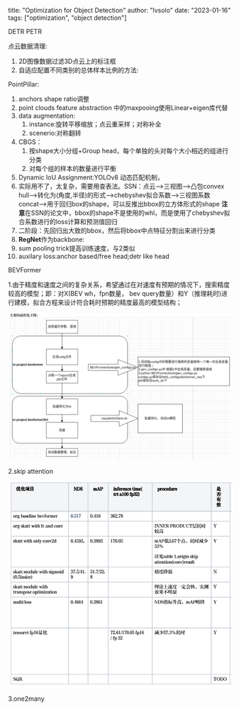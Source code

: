 title: "Optimization for Object Detection"
author: "lvsolo"
date: "2023-01-16"
tags: ["optimization", "object detection"]

DETR PETR

点云数据清理:

1. 2D图像数据过滤3D点云上的标注框
2. 自适应配置不同类别的总体样本比例的方法:

PointPillar:

1. anchors shape ratio调整
2. point clouds feature abstraction 中的maxpooing使用Linear+eigen库代替
3. data augmentation:
   1. instance:旋转平移缩放；点云重采样；对称补全
   2. scenerio:对称翻转
4. CBGS：
   1. 按shape大小分组+Group head，每个单独的头对每个大小相近的组进行分类
   2. 对每个组的样本的数量进行平衡
5. Dynamic IoU Assignment:YOLOv8 动态匹配机制，
6. 实际用不了，太复杂，需要用查表法。SSN：点云-->三视图-->凸包convex hull-->转化为(角度,半径)的形式-->chebyshev拟合系数-->三视图系数concat-->用于回归box的shape，可以反推出bbox的立方体形式的shape
   **注意**在SSN的论文中，bbox的shape不是使用的whl，而是使用了chebyshev拟合系数进行的loss计算和预测值回归
7. 二阶段：先回归出大致的bbox，然后将bbox中点特征分割出来进行分类
8. **RegNet**作为backbone:
9. sum pooling trick提高训练速度，与2类似
10. auxilary loss:anchor based/free head;detr like head

BEVFormer

1.由于精度和速度之间的复杂关系，希望通过在对速度有预期的情况下，搜索精度较高的模型；即：对X(BEV wh，fpn数量， bev query数量）和Y（推理耗时)进行建模，拟合方程来设计符合耗时预期的精度最高的模型结构；

![1747725601441](image/optimization4OD/1747725601441.png)

2.skip attention

![1747726198447](image/optimization4OD/1747726198447.png)

3.one2many
